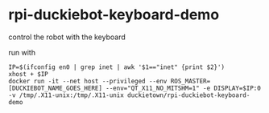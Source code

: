 # rpi-duckiebot-keyboard-demo
control the robot with the keyboard

run with 

    IP=$(ifconfig en0 | grep inet | awk '$1=="inet" {print $2}') 
    xhost + $IP
    docker run -it --net host --privileged --env ROS_MASTER=[DUCKIEBOT_NAME_GOES_HERE] --env="QT_X11_NO_MITSHM=1" -e DISPLAY=$IP:0 -v /tmp/.X11-unix:/tmp/.X11-unix duckietown/rpi-duckiebot-keyboard-demo
